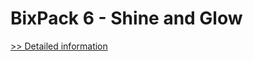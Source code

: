 # BixPack 6 - Shine and Glow
[>> Detailed information](https://secure.shareit.com/shareit/product.html?productid=300538264&affiliateid=200057808)
